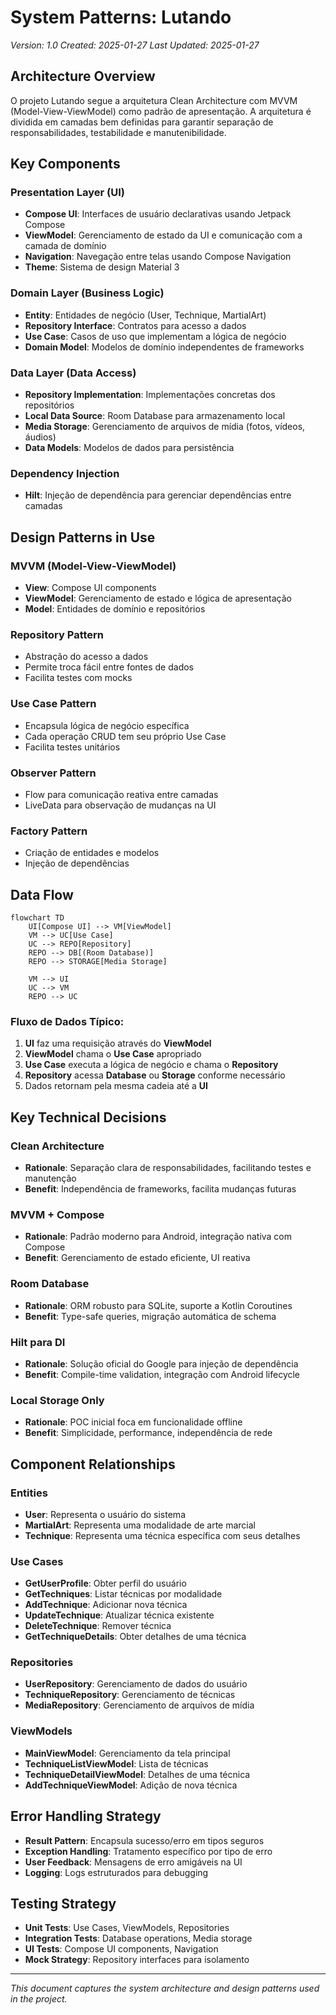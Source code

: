 # System Patterns: Lutando
*Version: 1.0*
*Created: 2025-01-27*
*Last Updated: 2025-01-27*

## Architecture Overview
O projeto Lutando segue a arquitetura Clean Architecture com MVVM (Model-View-ViewModel) como padrão de apresentação. A arquitetura é dividida em camadas bem definidas para garantir separação de responsabilidades, testabilidade e manutenibilidade.

## Key Components

### Presentation Layer (UI)
- **Compose UI**: Interfaces de usuário declarativas usando Jetpack Compose
- **ViewModel**: Gerenciamento de estado da UI e comunicação com a camada de domínio
- **Navigation**: Navegação entre telas usando Compose Navigation
- **Theme**: Sistema de design Material 3

### Domain Layer (Business Logic)
- **Entity**: Entidades de negócio (User, Technique, MartialArt)
- **Repository Interface**: Contratos para acesso a dados
- **Use Case**: Casos de uso que implementam a lógica de negócio
- **Domain Model**: Modelos de domínio independentes de frameworks

### Data Layer (Data Access)
- **Repository Implementation**: Implementações concretas dos repositórios
- **Local Data Source**: Room Database para armazenamento local
- **Media Storage**: Gerenciamento de arquivos de mídia (fotos, vídeos, áudios)
- **Data Models**: Modelos de dados para persistência

### Dependency Injection
- **Hilt**: Injeção de dependência para gerenciar dependências entre camadas

## Design Patterns in Use

### MVVM (Model-View-ViewModel)
- **View**: Compose UI components
- **ViewModel**: Gerenciamento de estado e lógica de apresentação
- **Model**: Entidades de domínio e repositórios

### Repository Pattern
- Abstração do acesso a dados
- Permite troca fácil entre fontes de dados
- Facilita testes com mocks

### Use Case Pattern
- Encapsula lógica de negócio específica
- Cada operação CRUD tem seu próprio Use Case
- Facilita testes unitários

### Observer Pattern
- Flow para comunicação reativa entre camadas
- LiveData para observação de mudanças na UI

### Factory Pattern
- Criação de entidades e modelos
- Injeção de dependências

## Data Flow

```mermaid
flowchart TD
    UI[Compose UI] --> VM[ViewModel]
    VM --> UC[Use Case]
    UC --> REPO[Repository]
    REPO --> DB[(Room Database)]
    REPO --> STORAGE[Media Storage]
    
    VM --> UI
    UC --> VM
    REPO --> UC
```

### Fluxo de Dados Típico:
1. **UI** faz uma requisição através do **ViewModel**
2. **ViewModel** chama o **Use Case** apropriado
3. **Use Case** executa a lógica de negócio e chama o **Repository**
4. **Repository** acessa **Database** ou **Storage** conforme necessário
5. Dados retornam pela mesma cadeia até a **UI**

## Key Technical Decisions

### Clean Architecture
- **Rationale**: Separação clara de responsabilidades, facilitando testes e manutenção
- **Benefit**: Independência de frameworks, facilita mudanças futuras

### MVVM + Compose
- **Rationale**: Padrão moderno para Android, integração nativa com Compose
- **Benefit**: Gerenciamento de estado eficiente, UI reativa

### Room Database
- **Rationale**: ORM robusto para SQLite, suporte a Kotlin Coroutines
- **Benefit**: Type-safe queries, migração automática de schema

### Hilt para DI
- **Rationale**: Solução oficial do Google para injeção de dependência
- **Benefit**: Compile-time validation, integração com Android lifecycle

### Local Storage Only
- **Rationale**: POC inicial foca em funcionalidade offline
- **Benefit**: Simplicidade, performance, independência de rede

## Component Relationships

### Entities
- **User**: Representa o usuário do sistema
- **MartialArt**: Representa uma modalidade de arte marcial
- **Technique**: Representa uma técnica específica com seus detalhes

### Use Cases
- **GetUserProfile**: Obter perfil do usuário
- **GetTechniques**: Listar técnicas por modalidade
- **AddTechnique**: Adicionar nova técnica
- **UpdateTechnique**: Atualizar técnica existente
- **DeleteTechnique**: Remover técnica
- **GetTechniqueDetails**: Obter detalhes de uma técnica

### Repositories
- **UserRepository**: Gerenciamento de dados do usuário
- **TechniqueRepository**: Gerenciamento de técnicas
- **MediaRepository**: Gerenciamento de arquivos de mídia

### ViewModels
- **MainViewModel**: Gerenciamento da tela principal
- **TechniqueListViewModel**: Lista de técnicas
- **TechniqueDetailViewModel**: Detalhes de uma técnica
- **AddTechniqueViewModel**: Adição de nova técnica

## Error Handling Strategy
- **Result Pattern**: Encapsula sucesso/erro em tipos seguros
- **Exception Handling**: Tratamento específico por tipo de erro
- **User Feedback**: Mensagens de erro amigáveis na UI
- **Logging**: Logs estruturados para debugging

## Testing Strategy
- **Unit Tests**: Use Cases, ViewModels, Repositories
- **Integration Tests**: Database operations, Media storage
- **UI Tests**: Compose UI components, Navigation
- **Mock Strategy**: Repository interfaces para isolamento

---

*This document captures the system architecture and design patterns used in the project.* 